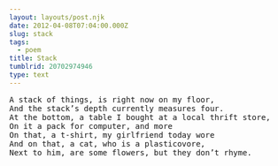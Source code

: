 ```yaml
---
layout: layouts/post.njk
date: 2012-04-08T07:04:00.000Z
slug: stack
tags:
  - poem
title: Stack
tumblrid: 20702974946
type: text
---
```

<pre class="poem">
A stack of things, is right now on my floor,
And the stack&rsquo;s depth currently measures four.
At the bottom, a table I bought at a local thrift store,
On it a pack for computer, and more
On that, a t-shirt, my girlfriend today wore
And on that, a cat, who is a plasticovore,
Next to him, are some flowers, but they don&rsquo;t rhyme.
</pre>
